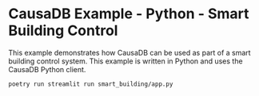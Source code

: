 # CausaDB Example - Python - Smart Building Control

This example demonstrates how CausaDB can be used as part of a smart building control system. This example is written in Python and uses the CausaDB Python client.

`poetry run streamlit run smart_building/app.py`
